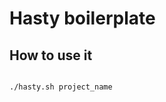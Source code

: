 Hasty boilerplate
=================

How to use it
-----------------

```bash

./hasty.sh project_name

```
